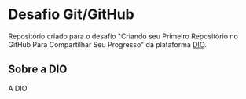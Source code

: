 # Desafio Git/GitHub

Repositório criado para o desafio "Criando seu Primeiro Repositório no GitHub Para Compartilhar Seu Progresso" da plataforma [DIO](https://www.dio.me/).

## Sobre a DIO

A DIO
